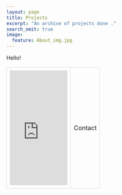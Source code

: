 ```yaml
---
layout: page
title: Projects
excerpt: "An archive of projects done ."
search_omit: true
image:
  feature: About_img.jpg
---
```

<!--
<ul class="post-list">
{% for post in site.categories.projects %}
  <li><article><a href="{{ site.url }}{{ post.url }}">{{ post.title }} <span class="entry-date"><time datetime="{{ post.date | date_to_xmlschema }}">{{ post.date | date: "%B %d, %Y" }}</time></span>{% if post.excerpt %} <span class="excerpt">{{ post.excerpt | remove: '\[ ... \]' | remove: '\( ... \)' | markdownify | strip_html | strip_newlines | escape_once }}</span>{% endif %}</a></article></li>
{% endfor %}
</ul>
-->
Hello!
<style>
table {
    border-collapse: collapse;
    width: 100%;
}

td, th {
    border: 1px solid #dddddd;
    text-align: left;
    padding: 8px;
}

tr:nth-child(even) {
    background-color: #dddddd;
}
</style>
<body>

<table>
  <tr>
    <td><iframe width="150" height="300" src="https://www.youtube.com/embed/ibvvcEx5UDU" frameborder="0" allowfullscreen></iframe></th>
    <td>Contact</th>
  </tr>
</table>
